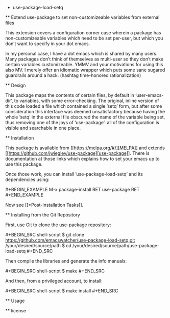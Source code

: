 * use-package-load-setq

** Extend use-package to set non-customizeable variables from external files

This extension covers a configuration corner case wherein a package
has non-customizeable variables which need to be set per-user, but
which you don’t want to specify in your dot emacs.

In my personal case, I have a dot emacs which is shared by many users.
Many packages don’t think of themselves as multi-user so they don’t
make certain variables customizeable. YMMV and your motivations for
using this also MV. I merely offer an idiomatic wrapper which puts
some sane sugared guardrails around a hack. (hashtag time-honored
rationalization)

** Design

This package maps the contents of certain files, by default in
’user-emacs-dir’, to variables, with some error-checking. The
original, inline version of this code loaded a file which contained a
single ’setq’ form, but after some consideration this interface was
deemed unsatisfactory because having the whole ’setq’ in the external
file obscured the name of the variable being set, thus removing one of
the joys of ’use-package’: all of the configuration is visible and
searchable in one place.

** Installation

This package is available from [[https://melpa.org/#/][MELPA]] and extends [[https://github.com/jwiegley/use-package][use-package]]. There is
documentation at those links which explains how to set your emacs up
to use this package.

Once those work, you can install ’use-package-load-setq’ and its dependencies
using:

#+BEGIN_EXAMPLE
  M-x package-install RET use-package RET
#+END_EXAMPLE

Now see [[*Post-Installation Tasks]].

** Installing from the Git Repository

First, use Git to clone the use-package repository:

#+BEGIN_SRC shell-script
  $ git clone https://github.com/emacswatcher/use-package-load-setq.git /your/desired/source/path
  $ cd /your/desired/source/path/use-package-load-setq
#+END_SRC

Then compile the libraries and generate the info manuals:

#+BEGIN_SRC shell-script
  $ make
#+END_SRC

And then, from a privileged account, to install:

#+BEGIN_SRC shell-script
  $ make install
#+END_SRC

** Usage



** license

